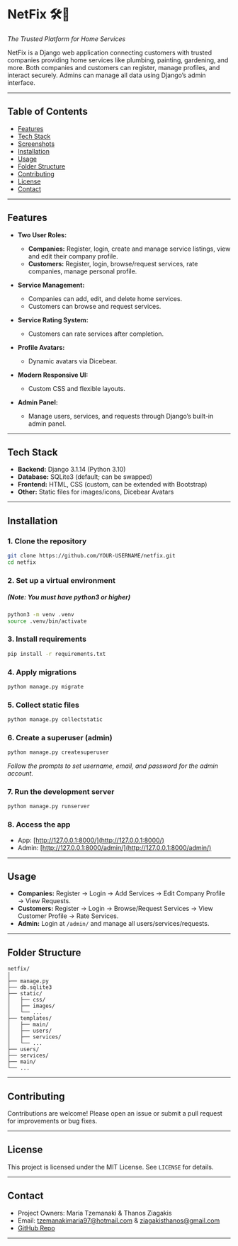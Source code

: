 # NetFix 🛠️🏡

*The Trusted Platform for Home Services*

NetFix is a Django web application connecting customers with trusted companies providing home services like plumbing, painting, gardening, and more. Both companies and customers can register, manage profiles, and interact securely. Admins can manage all data using Django’s admin interface.

---

## Table of Contents

* [Features](#features)
* [Tech Stack](#tech-stack)
* [Screenshots](#screenshots)
* [Installation](#installation)
* [Usage](#usage)
* [Folder Structure](#folder-structure)
* [Contributing](#contributing)
* [License](#license)
* [Contact](#contact)

---

## Features

* **Two User Roles:**

  * **Companies:** Register, login, create and manage service listings, view and edit their company profile.
  * **Customers:** Register, login, browse/request services, rate companies, manage personal profile.
* **Service Management:**

  * Companies can add, edit, and delete home services.
  * Customers can browse and request services.
* **Service Rating System:**

  * Customers can rate services after completion.
* **Profile Avatars:**

  * Dynamic avatars via Dicebear.
* **Modern Responsive UI:**

  * Custom CSS and flexible layouts.
* **Admin Panel:**

  * Manage users, services, and requests through Django’s built-in admin panel.

---

## Tech Stack

* **Backend:** Django 3.1.14 (Python 3.10)
* **Database:** SQLite3 (default; can be swapped)
* **Frontend:** HTML, CSS (custom, can be extended with Bootstrap)
* **Other:** Static files for images/icons, Dicebear Avatars


---

## Installation

### 1. Clone the repository

```bash
git clone https://github.com/YOUR-USERNAME/netfix.git
cd netfix
```

### 2. Set up a virtual environment 
##### (Note: You must have python3 or higher)

```bash
python3 -m venv .venv
source .venv/bin/activate
```

### 3. Install requirements

```bash
pip install -r requirements.txt
```

### 4. Apply migrations

```bash
python manage.py migrate
```

### 5. Collect static files

```bash
python manage.py collectstatic
```

### 6. Create a superuser (admin)

```bash
python manage.py createsuperuser
```

*Follow the prompts to set username, email, and password for the admin account.*

### 7. Run the development server

```bash
python manage.py runserver
```

### 8. Access the app

* App: [http://127.0.0.1:8000/](http://127.0.0.1:8000/)
* Admin: [http://127.0.0.1:8000/admin/](http://127.0.0.1:8000/admin/)

---

## Usage

* **Companies:** Register → Login → Add Services → Edit Company Profile → View Requests.
* **Customers:** Register → Login → Browse/Request Services → View Customer Profile → Rate Services.
* **Admin:** Login at `/admin/` and manage all users/services/requests.

---

## Folder Structure

```
netfix/
│
├── manage.py
├── db.sqlite3
├── static/
│   ├── css/
│   ├── images/
│   └── ...
├── templates/
│   ├── main/
│   ├── users/
│   ├── services/
│   └── ...
├── users/
├── services/
├── main/
└── ...
```

---

## Contributing

Contributions are welcome! Please open an issue or submit a pull request for improvements or bug fixes.

---

## License

This project is licensed under the MIT License. See `LICENSE` for details.

---

## Contact

* Project Owners: Maria Tzemanaki & Thanos Ziagakis
* Email: [tzemanakimaria97@hotmail.com](mailto:your.email@example.com) & [ziagakisthanos@gmail.com](mailto:your.email@example.com)
* [GitHub Repo](https://github.com/MariaTze/netfix)

---

